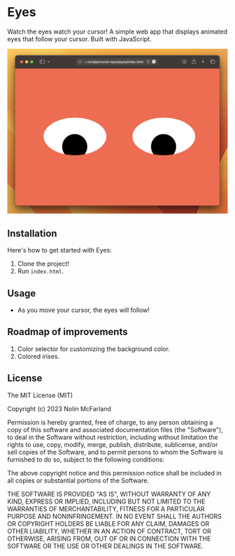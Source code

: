 # Eyes
Watch the eyes watch your cursor! A simple web app that displays animated eyes that follow your cursor. Built with JavaScript.

![Eyes](./images/eyes.png)

## Installation
 
Here's how to get started with Eyes:
 
1. Clone the project!
1. Run `index.html`.
 
## Usage

- As you move your cursor, the eyes will follow!

## Roadmap of improvements

1. Color selector for customizing the background color.
1. Colored irises.
 
## License
 
The MIT License (MIT)

Copyright (c) 2023 Nolin McFarland

Permission is hereby granted, free of charge, to any person obtaining a copy of this software and associated documentation files (the "Software"), to deal in the Software without restriction, including without limitation the rights to use, copy, modify, merge, publish, distribute, sublicense, and/or sell copies of the Software, and to permit persons to whom the Software is furnished to do so, subject to the following conditions:

The above copyright notice and this permission notice shall be included in all copies or substantial portions of the Software.

THE SOFTWARE IS PROVIDED "AS IS", WITHOUT WARRANTY OF ANY KIND, EXPRESS OR IMPLIED, INCLUDING BUT NOT LIMITED TO THE WARRANTIES OF MERCHANTABILITY, FITNESS FOR A PARTICULAR PURPOSE AND NONINFRINGEMENT. IN NO EVENT SHALL THE AUTHORS OR COPYRIGHT HOLDERS BE LIABLE FOR ANY CLAIM, DAMAGES OR OTHER LIABILITY, WHETHER IN AN ACTION OF CONTRACT, TORT OR OTHERWISE, ARISING FROM, OUT OF OR IN CONNECTION WITH THE SOFTWARE OR THE USE OR OTHER DEALINGS IN THE SOFTWARE.
